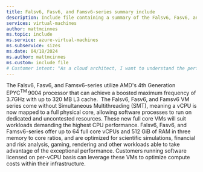 ```yaml
---
title: Falsv6, Fasv6, and Famsv6-series summary include
description: Include file containing a summary of the Falsv6, Fasv6, and Famsv6-series size family.
services: virtual-machines
author: mattmcinnes
ms.topic: include
ms.service: azure-virtual-machines
ms.subservice: sizes
ms.date: 04/18/2024
ms.author: mattmcinnes
ms.custom: include file
# Customer intent: "As a cloud architect, I want to understand the performance capabilities of the Falsv6, Fasv6, and Famsv6 VM series, so that I can select the most suitable virtual machine for high-demand workloads within my infrastructure."
---
```

The Falsv6, Fasv6, and Famsv6-series utilize AMD's 4th Generation EPYC<sup>TM</sup> 9004 processor that can achieve a boosted maximum frequency of 3.7GHz with up to 320 MB L3 cache.  The Falsv6, Fasv6, and Famsv6 VM series come without Simultaneous Multithreading (SMT), meaning a vCPU is now mapped to a full physical core, allowing software processes to run on dedicated and uncontested resources. These new full core VMs will suit workloads demanding the highest CPU performance. Falsv6, Fasv6, and Famsv6-series offer up to 64 full core vCPUs and 512 GiB of RAM in three memory to core ratios, and are optimized for scientific simulations, financial and risk analysis, gaming, rendering and other workloads able to take advantage of the exceptional performance. Customers running software licensed on per-vCPU basis can leverage these VMs to optimize compute costs within their infrastructure. 
